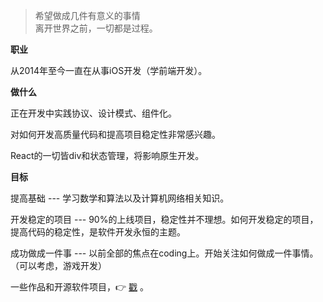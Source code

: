> 希望做成几件有意义的事情  
> 离开世界之前，一切都是过程。

**职业**

从2014年至今一直在从事iOS开发（学前端开发）。

**做什么**

正在开发中实践协议、设计模式、组件化。

对如何开发高质量代码和提高项目稳定性非常感兴趣。

React的一切皆div和状态管理，将影响原生开发。

**目标**

提高基础       --- 学习数学和算法以及计算机网络相关知识。

开发稳定的项目  --- 90%的上线项目，稳定性并不理想。如何开发稳定的项目，提高代码的稳定性，是软件开发永恒的主题。

成功做成一件事  --- 以前全部的焦点在coding上。开始关注如何做成一件事情。（可以考虑，游戏开发）


一些作品和开源软件项目，👉 [戳](https://awanglilong.github.io/portfolio/) 。 
